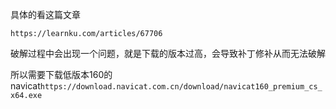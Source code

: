 具体的看这篇文章

``https://learnku.com/articles/67706``

破解过程中会出现一个问题，就是下载的版本过高，会导致补丁修补从而无法破解

所以需要下载低版本160的navicat``https://download.navicat.com.cn/download/navicat160_premium_cs_x64.exe``


